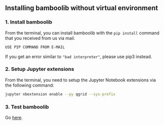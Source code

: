 ## Installing bamboolib without virtual environment

### 1. Install bamboolib

From the terminal, you can install bamboolib with the `pip install` command that you received from us via mail.

```bash
USE PIP COMMAND FROM E-MAIL
```

If you get an error similar to `"bad interpreter"`, please use pip3 instead.

### 2. Setup Jupyter extensions

From the terminal, you need to setup the Jupyter Notebook extensions via the following command:

```bash
jupyter nbextension enable --py qgrid --sys-prefix
```

### 3. Test bamboolib

Go [here](https://github.com/tkrabel/bamboolib/blob/master/installation/bamboolib_test_run/without_virtual_environment.md#test-the-library).
